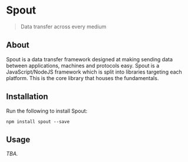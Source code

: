 # Spout
> Data transfer across every medium

## About
Spout is a data transfer framework designed at making sending data between applications, machines and protocols easy. Spout is a JavaScript/NodeJS framework which is split into libraries targeting each platform. This is the core library that houses the fundamentals.

## Installation
Run the following to install Spout:

```shell
npm install spout --save
```

## Usage
_TBA._
